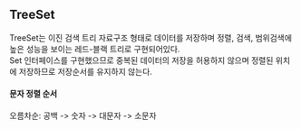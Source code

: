 ## TreeSet

TreeSet는 이진 검색 트리 자료구조 형태로 데이터를 저장하며 정렬, 검색, 범위검색에 높은 성능을 보이는 레드-블랙 트리로 구현되어있다.  
Set 인터페이스를 구현했으므로 중복된 데이터의 저장을 허용하지 않으며 정렬된 위치에 저장하므로 저장순서를 유지하지 않는다.  

#### 문자 정렬 순서
오름차순: 공백 -> 숫자 -> 대문자 -> 소문자  

